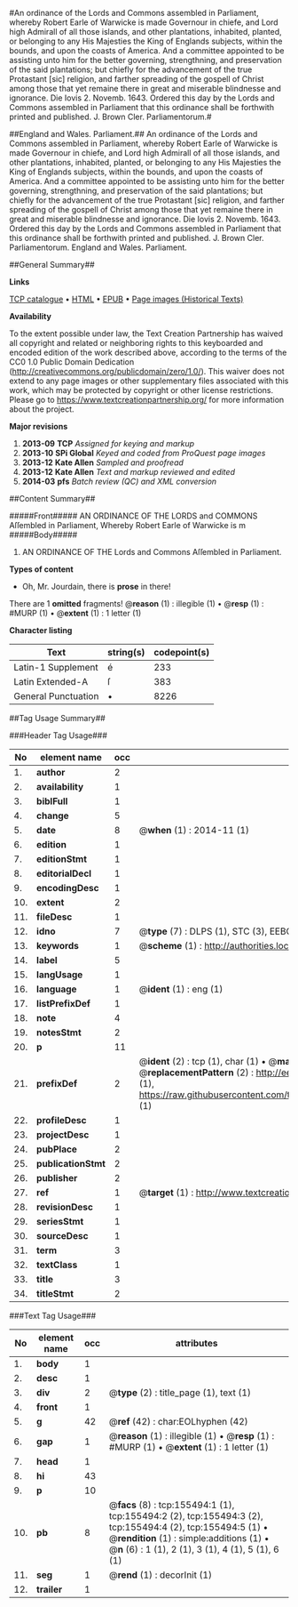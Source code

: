 #An ordinance of the Lords and Commons assembled in Parliament, whereby Robert Earle of Warwicke is made Governour in chiefe, and Lord high Admirall of all those islands, and other plantations, inhabited, planted, or belonging to any His Majesties the King of Englands subjects, within the bounds, and upon the coasts of America. And a committee appointed to be assisting unto him for the better governing, strengthning, and preservation of the said plantations; but chiefly for the advancement of the true Protastant [sic] religion, and farther spreading of the gospell of Christ among those that yet remaine there in great and miserable blindnesse and ignorance. Die Iovis 2. Novemb. 1643. Ordered this day by the Lords and Commons assembled in Parliament that this ordinance shall be forthwith printed and published. J. Brown Cler. Parliamentorum.#

##England and Wales. Parliament.##
An ordinance of the Lords and Commons assembled in Parliament, whereby Robert Earle of Warwicke is made Governour in chiefe, and Lord high Admirall of all those islands, and other plantations, inhabited, planted, or belonging to any His Majesties the King of Englands subjects, within the bounds, and upon the coasts of America. And a committee appointed to be assisting unto him for the better governing, strengthning, and preservation of the said plantations; but chiefly for the advancement of the true Protastant [sic] religion, and farther spreading of the gospell of Christ among those that yet remaine there in great and miserable blindnesse and ignorance. Die Iovis 2. Novemb. 1643. Ordered this day by the Lords and Commons assembled in Parliament that this ordinance shall be forthwith printed and published. J. Brown Cler. Parliamentorum.
England and Wales. Parliament.

##General Summary##

**Links**

[TCP catalogue](http://www.ota.ox.ac.uk/tcp/)  • 
[HTML](http://tei.it.ox.ac.uk/tcp/Texts-HTML/free/A83/A83321.html)  • 
[EPUB](http://tei.it.ox.ac.uk/tcp/Texts-EPUB/free/A83/A83321.epub) • 
[Page images (Historical Texts)](https://historicaltexts.jisc.ac.uk/eebo-99872961e)

**Availability**

To the extent possible under law, the Text Creation Partnership has waived all copyright and related or neighboring rights to this keyboarded and encoded edition of the work described above, according to the terms of the CC0 1.0 Public Domain Dedication (http://creativecommons.org/publicdomain/zero/1.0/). This waiver does not extend to any page images or other supplementary files associated with this work, which may be protected by copyright or other license restrictions. Please go to https://www.textcreationpartnership.org/ for more information about the project.

**Major revisions**

1. __2013-09__ __TCP__ *Assigned for keying and markup*
1. __2013-10__ __SPi Global__ *Keyed and coded from ProQuest page images*
1. __2013-12__ __Kate Allen__ *Sampled and proofread*
1. __2013-12__ __Kate Allen__ *Text and markup reviewed and edited*
1. __2014-03__ __pfs__ *Batch review (QC) and XML conversion*

##Content Summary##

#####Front#####
AN ORDINANCE OF THE LORDS and COMMONS Aſſembled in Parliament, Whereby Robert Earle of Warwicke is m
#####Body#####

1. AN ORDINANCE OF THE Lords and Commons Aſſembled in Parliament.

**Types of content**

  * Oh, Mr. Jourdain, there is **prose** in there!

There are 1 **omitted** fragments! 
 @__reason__ (1) : illegible (1)  •  @__resp__ (1) : #MURP (1)  •  @__extent__ (1) : 1 letter (1)

**Character listing**


|Text|string(s)|codepoint(s)|
|---|---|---|
|Latin-1 Supplement|é|233|
|Latin Extended-A|ſ|383|
|General Punctuation|•|8226|

##Tag Usage Summary##

###Header Tag Usage###

|No|element name|occ|attributes|
|---|---|---|---|
|1.|__author__|2||
|2.|__availability__|1||
|3.|__biblFull__|1||
|4.|__change__|5||
|5.|__date__|8| @__when__ (1) : 2014-11 (1)|
|6.|__edition__|1||
|7.|__editionStmt__|1||
|8.|__editorialDecl__|1||
|9.|__encodingDesc__|1||
|10.|__extent__|2||
|11.|__fileDesc__|1||
|12.|__idno__|7| @__type__ (7) : DLPS (1), STC (3), EEBO-CITATION (1), PROQUEST (1), VID (1)|
|13.|__keywords__|1| @__scheme__ (1) : http://authorities.loc.gov/ (1)|
|14.|__label__|5||
|15.|__langUsage__|1||
|16.|__language__|1| @__ident__ (1) : eng (1)|
|17.|__listPrefixDef__|1||
|18.|__note__|4||
|19.|__notesStmt__|2||
|20.|__p__|11||
|21.|__prefixDef__|2| @__ident__ (2) : tcp (1), char (1)  •  @__matchPattern__ (2) : ([0-9\-]+):([0-9IVX]+) (1), (.+) (1)  •  @__replacementPattern__ (2) : http://eebo.chadwyck.com/downloadtiff?vid=$1&page=$2 (1), https://raw.githubusercontent.com/textcreationpartnership/Texts/master/tcpchars.xml#$1 (1)|
|22.|__profileDesc__|1||
|23.|__projectDesc__|1||
|24.|__pubPlace__|2||
|25.|__publicationStmt__|2||
|26.|__publisher__|2||
|27.|__ref__|1| @__target__ (1) : http://www.textcreationpartnership.org/docs/. (1)|
|28.|__revisionDesc__|1||
|29.|__seriesStmt__|1||
|30.|__sourceDesc__|1||
|31.|__term__|3||
|32.|__textClass__|1||
|33.|__title__|3||
|34.|__titleStmt__|2||


###Text Tag Usage###

|No|element name|occ|attributes|
|---|---|---|---|
|1.|__body__|1||
|2.|__desc__|1||
|3.|__div__|2| @__type__ (2) : title_page (1), text (1)|
|4.|__front__|1||
|5.|__g__|42| @__ref__ (42) : char:EOLhyphen (42)|
|6.|__gap__|1| @__reason__ (1) : illegible (1)  •  @__resp__ (1) : #MURP (1)  •  @__extent__ (1) : 1 letter (1)|
|7.|__head__|1||
|8.|__hi__|43||
|9.|__p__|10||
|10.|__pb__|8| @__facs__ (8) : tcp:155494:1 (1), tcp:155494:2 (2), tcp:155494:3 (2), tcp:155494:4 (2), tcp:155494:5 (1)  •  @__rendition__ (1) : simple:additions (1)  •  @__n__ (6) : 1 (1), 2 (1), 3 (1), 4 (1), 5 (1), 6 (1)|
|11.|__seg__|1| @__rend__ (1) : decorInit (1)|
|12.|__trailer__|1||
